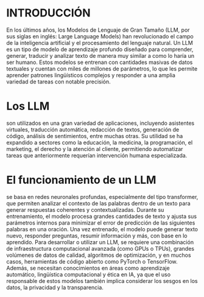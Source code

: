 # INTRODUCCIÓN
En los últimos años, los Modelos de Lenguaje de Gran Tamaño (LLM, por sus siglas en inglés: Large Language Models) han revolucionado el campo de la inteligencia artificial y el procesamiento del lenguaje natural. Un LLM es un tipo de modelo de aprendizaje profundo diseñado para comprender, generar, traducir y analizar texto de manera muy similar a como lo haría un ser humano. Estos modelos se entrenan con cantidades masivas de datos textuales y cuentan con miles de millones de parámetros, lo que les permite aprender patrones lingüísticos complejos y responder a una amplia variedad de tareas con notable precisión.


# Los LLM 
son utilizados en una gran variedad de aplicaciones, incluyendo asistentes virtuales, traducción automática, redacción de textos, generación de código, análisis de sentimientos, entre muchas otras. Su utilidad se ha expandido a sectores como la educación, la medicina, la programación, el marketing, el derecho y la atención al cliente, permitiendo automatizar tareas que anteriormente requerían intervención humana especializada.


# El funcionamiento de un LLM 
se basa en redes neuronales profundas, especialmente del tipo transformer, que permiten analizar el contexto de las palabras dentro de un texto para generar respuestas coherentes y contextualizadas. Durante su entrenamiento, el modelo procesa grandes cantidades de texto y ajusta sus parámetros internos para minimizar el error de predicción de las siguientes palabras en una oración. Una vez entrenado, el modelo puede generar texto nuevo, responder preguntas, resumir información y más, con base en lo aprendido.
Para desarrollar o utilizar un LLM, se requiere una combinación de infraestructura computacional avanzada (como GPUs o TPUs), grandes volúmenes de datos de calidad, algoritmos de optimización, y en muchos casos, herramientas de código abierto como PyTorch o TensorFlow. Además, se necesitan conocimientos en áreas como aprendizaje automático, lingüística computacional y ética en IA, ya que el uso responsable de estos modelos también implica considerar los sesgos en los datos, la privacidad y la transparencia.